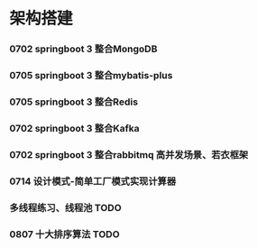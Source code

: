 # 架构搭建
### 0702 springboot 3 整合MongoDB
### 0705 springboot 3 整合mybatis-plus
### 0705 springboot 3 整合Redis
### 0702 springboot 3 整合Kafka
### 0702 springboot 3 整合rabbitmq 高并发场景、若衣框架
### 0714 设计模式-简单工厂模式实现计算器
### 多线程练习、线程池 TODO
### 0807 十大排序算法 TODO
